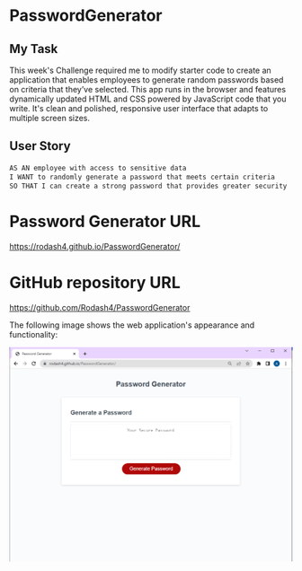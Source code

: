 # PasswordGenerator

## My Task

This week's Challenge required me to modify starter code to create an application that enables employees to generate random passwords based on criteria that they’ve selected. This app runs in the browser and features dynamically updated HTML and CSS powered by JavaScript code that you write. It's clean and polished, responsive user interface that adapts to multiple screen sizes.


## User Story

```
AS AN employee with access to sensitive data
I WANT to randomly generate a password that meets certain criteria
SO THAT I can create a strong password that provides greater security
```
# Password Generator URL
https://rodash4.github.io/PasswordGenerator/

# GitHub repository URL 
https://github.com/Rodash4/PasswordGenerator

The following image shows the web application's appearance and functionality:

![The password generator generates a password that meets the criteria the user sets.](images/Passgen.PNG)
